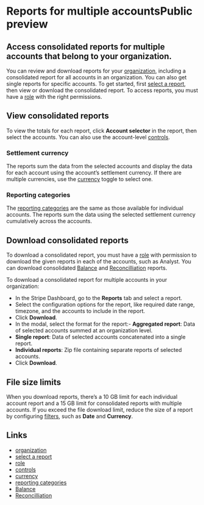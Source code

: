 # Reports for multiple accountsPublic preview

## Access consolidated reports for multiple accounts that belong to your organization.

You can review and download reports for your
[organization](https://docs.stripe.com/get-started/account/orgs), including a
consolidated report for all accounts in an organization. You can also get single
reports for specific accounts. To get started, first [select a
report](https://docs.stripe.com/reports/select-a-report), then view or download
the consolidated report. To access reports, you must have a
[role](https://docs.stripe.com/get-started/account/teams/roles) with the right
permissions.

## View consolidated reports

To view the totals for each report, click **Account selector** in the report,
then select the accounts. You can also use the account-level
[controls](https://docs.stripe.com/reports/options).

### Settlement currency

The reports sum the data from the selected accounts and display the data for
each account using the account’s settlement currency. If there are multiple
currencies, use the [currency](https://docs.stripe.com/reports/options#currency)
toggle to select one.

### Reporting categories

The [reporting categories](https://docs.stripe.com/reports/reporting-categories)
are the same as those available for individual accounts. The reports sum the
data using the selected settlement currency cumulatively across the accounts.

## Download consolidated reports

To download a consolidated report, you must have a
[role](https://docs.stripe.com/get-started/account/teams/roles) with permission
to download the given reports in each of the accounts, such as Analyst. You can
download consolidated [Balance](https://docs.stripe.com/reports/balance) and
[Reconcilliation](https://docs.stripe.com/reports/payout-reconciliation)
reports.

To download a consolidated report for multiple accounts in your organization:

- In the Stripe Dashboard, go to the **Reports** tab and select a report.
- Select the configuration options for the report, like required date range,
timezone, and the accounts to include in the report.
- Click **Download**.
- In the modal, select the format for the report:- **Aggregated report**: Data
of selected accounts summed at an organization level.
- **Single report**: Data of selected accounts concatenated into a single
report.
- **Individual reports**: Zip file containing separate reports of selected
accounts.
- Click **Download**.

## File size limits

When you download reports, there’s a 10 GB limit for each individual account
report and a 15 GB limit for consolidated reports with multiple accounts. If you
exceed the file download limit, reduce the size of a report by configuring
[filters](https://docs.stripe.com/reports/options), such as **Date** and
**Currency**.

## Links

- [organization](https://docs.stripe.com/get-started/account/orgs)
- [select a report](https://docs.stripe.com/reports/select-a-report)
- [role](https://docs.stripe.com/get-started/account/teams/roles)
- [controls](https://docs.stripe.com/reports/options)
- [currency](https://docs.stripe.com/reports/options#currency)
- [reporting categories](https://docs.stripe.com/reports/reporting-categories)
- [Balance](https://docs.stripe.com/reports/balance)
- [Reconcilliation](https://docs.stripe.com/reports/payout-reconciliation)